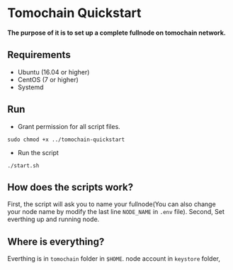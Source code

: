 # Tomochain Quickstart

__The purpose of it is to set up a complete fullnode on tomochain network.__

## Requirements

* Ubuntu (16.04 or higher)
* CentOS (7 or higher)
* Systemd

## Run
* Grant permission for all script files.

```
sudo chmod +x ../tomochain-quickstart
```
* Run the script
```
./start.sh
```
## How does the scripts work?
First, the script will ask you to name your fullnode(You can also change your node name by modify the last line `NODE_NAME` in `.env` file).
Second, Set everthing up and running node.

## Where is everything?

Everthing is in `tomochain` folder in `$HOME`. node account in `keystore` folder, 

